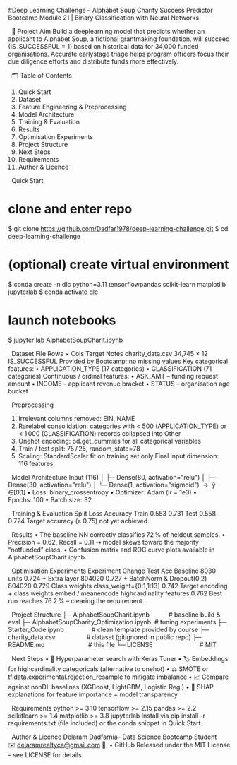 
#Deep Learning Challenge – Alphabet Soup Charity Success Predictor
Bootcamp Module 21 | Binary Classification with Neural Networks

 
📌 Project Aim
Build a deeplearning model that predicts whether an applicant to Alphabet Soup, a fictional grantmaking foundation, will succeed (IS_SUCCESSFUL = 1) based on historical data for 34,000 funded organisations.
Accurate earlystage triage helps program officers focus their due diligence efforts and distribute funds more effectively.

 
🗂 Table of Contents
1. Quick Start
2. Dataset
3. Feature Engineering & Preprocessing
4. Model Architecture
5. Training & Evaluation
6. Results
7. Optimisation Experiments
8. Project Structure
9. Next Steps
10. Requirements
11. Author & Licence

 
Quick Start
# clone and enter repo
$ git clone https://github.com/Dadfar1978/deep-learning-challenge.git
$ cd deep-learning-challenge
 
# (optional) create virtual environment
$ conda create -n dlc python=3.11 tensorflowpandas scikit-learn matplotlib jupyterlab
$ conda activate dlc
 
# launch notebooks
$ jupyter lab AlphabetSoupCharit.ipynb

 
Dataset
File
Rows × Cols
Target
Notes
charity_data.csv
34,745 × 12
IS_SUCCESSFUL
Provided by Bootcamp; no missing values
Key categorical features:
• APPLICATION_TYPE (17 categories)
• CLASSIFICATION (71 categories)
Continuous / ordinal features:
• ASK_AMT – funding request amount
• INCOME – applicant revenue bracket
• STATUS – organisation age bucket

 
Preprocessing
1. Irrelevant columns removed: EIN, NAME
2. Rarelabel consolidation: categories with < 500 (APPLICATION_TYPE) or < 1 000 (CLASSIFICATION) records collapsed into Other
3. Onehot encoding: pd.get_dummies for all categorical variables
4. Train / test split: 75 / 25, random_state=78
5. Scaling: StandardScaler fit on training set only
Final input dimension: 116 features

 
Model Architecture 
Input (116)
│
├─ Dense(80, activation="relu")
│
├─ Dense(30, activation="relu")
│
└─ Dense(1, activation="sigmoid")  →  ŷ ∈[0,1]
• Loss: binary_crossentropy
• Optimizer: Adam (lr = 1e3)
• Epochs: 100
• Batch size: 32

 
Training & Evaluation
Split
Loss
Accuracy
Train
0.553
0.731
Test
0.558
0.724
Target accuracy (≥ 0.75) not yet achieved.

 
Results
• The baseline NN correctly classifies 72 % of heldout samples.
• Precision = 0.62, Recall = 0.11 ⇢ model skews toward the majority “notfunded” class.
• Confusion matrix and ROC curve plots available in AlphabetSoupCharit.ipynb.

 
Optimisation Experiments
Experiment
Change
Test Acc
Baseline
8030 units
0.724
+ Extra layer
804020
0.727
+ BatchNorm & Dropout(0.2)
804020
0.729
Class weights
class_weight={0:1,1:13}
0.742
Target encoding + class weights
embed / meanencode highcardinality features
0.762
Best run reaches 76.2 % – clearing the requirement.

 
Project Structure 
├─ AlphabetSoupCharit.ipynb           # baseline build & eval
├─ AlphabetSoupCharity_Optimization.ipynb  # tuning experiments
├─ Starter_Code.ipynb                # clean template provided by course
├─ charity_data.csv                  # dataset (gitignored in public repo)
├─ README.md                         # this file
└─ LICENSE                           # MIT

 
Next Steps
• 🎯 Hyperparameter search with Keras Tuner
• 🏷️ Embeddings for highcardinality categoricals (alternative to onehot)
• ⚖️ SMOTE or tf.data.experimental.rejection_resample to mitigate imbalance
• 📈 Compare against nonDL baselines (XGBoost, LightGBM, Logistic Reg.)
• 📢 SHAP explanations for feature importance + model transparency

 
Requirements 
python >= 3.10
tensorflow >= 2.15
pandas >= 2.2
scikitlearn >= 1.4
matplotlib >= 3.8
jupyterlab
Install via pip install -r requirements.txt (file included) or the conda snippet in Quick Start.

 
Author & Licence
Delaram Dadfarnia– Data Science Bootcamp Student
✉️ delaramrealtyca@gmail.com
🔗  • GitHub
Released under the MIT License – see LICENSE for details.

